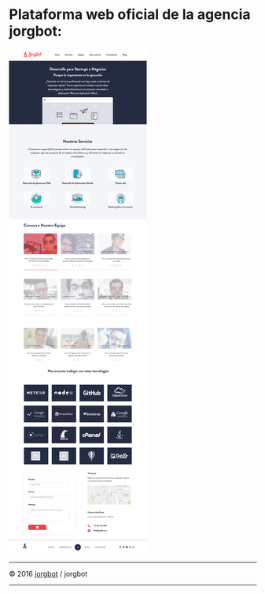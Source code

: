 Plataforma web oficial de la agencia jorgbot:
=====
![Vista](https://raw.githubusercontent.com/jorgbot/jorgbot/master/PSD/jorgbot.jpg?token=AIoelbEk9LN7pxEHJHDJ9v3pl88_HuPYks5X_YTBwA%3D%3D)


-------------

© 2016 [jorgbot](http://goo.gl/n4gZKs) / jorgbot

-------------
